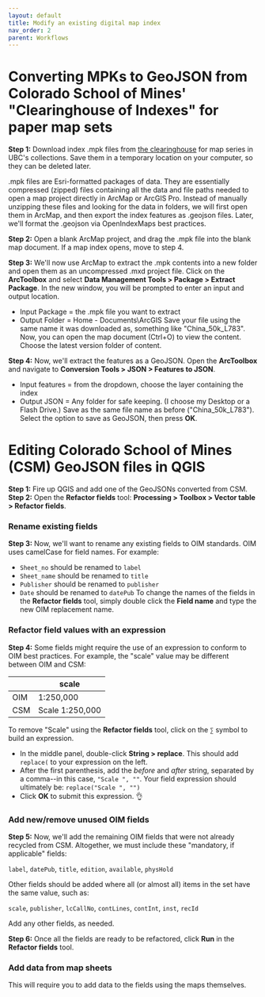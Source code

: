```yaml
---
layout: default
title: Modify an existing digital map index
nav_order: 2
parent: Workflows
---
```

# Converting MPKs to GeoJSON from Colorado School of Mines' "Clearinghouse of Indexes" for paper map sets

**Step 1:** Download index .mpk files from [the clearinghouse](https://www.arcgis.com/home/group.html?id=427f021a56f9449dbba24fbb4b915f55&view=list#content) for map series in UBC's collections. Save them in a temporary location on your computer, so they can be deleted later. 

.mpk files are Esri-formatted packages of data. They are essentially compressed (zipped) files containing all the data and file paths needed to open a map project directly in ArcMap or ArcGIS Pro. Instead of manually unzipping these files and looking for the data in folders, we will first open them in ArcMap, and then export the index features as .geojson files. Later, we'll format the .geojson via OpenIndexMaps best practices.

**Step 2:** Open a blank ArcMap project, and drag the .mpk file into the blank map document. If a map index opens, move to step 4.

**Step 3:** We'll now use ArcMap to extract the .mpk contents into a new folder and open them as an uncompressed .mxd project file. Click on the **ArcToolbox** and select **Data Management Tools > Package > Extract Package**. In the new window, you will be prompted to enter an input and output location.
- Input Package = the .mpk file you want to extract
- Output Folder = Home - Documents\ArcGIS
Save your file using the same name it was downloaded as, something like "China_50k_L783". Now, you can open the map document (Ctrl+O) to view the content. Choose the latest version folder of content.

**Step 4:** Now, we'll extract the features as a GeoJSON. Open the **ArcToolbox** and navigate to **Conversion Tools > JSON > Features to JSON**. 
- Input features = from the dropdown, choose the layer containing the index
- Output JSON = Any folder for safe keeping. (I choose my Desktop or a Flash Drive.) Save as the same file name as before ("China_50k_L783").
Select the option to save as GeoJSON, then press **OK**.    

# Editing Colorado School of Mines (CSM) GeoJSON files in QGIS

**Step 1:** Fire up QGIS and add one of the GeoJSONs converted from CSM.     
**Step 2:** Open the **Refactor fields** tool: **Processing > Toolbox > Vector table > Refactor fields**.

### Rename existing fields
**Step 3:** Now, we'll want to rename any existing fields to OIM standards. OIM uses camelCase for field names. For example:
- `Sheet_no` should be renamed to `label`
- `Sheet_name` should be renamed to `title`
- `Publisher` should be renamed to `publisher`
- `Date` should be renamed to `datePub`
To change the names of the fields in the **Refactor fields** tool, simply double click the **Field name** and type the new OIM replacement name.

### Refactor field values with an expression
**Step 4:** Some fields might require the use of an expression to conform to OIM best practices. For example, the "scale" value may be different between OIM and CSM:

|     | scale           |
|-----|-----------------|
| OIM | 1:250,000       |
| CSM | Scale 1:250,000 |

To remove "Scale" using the **Refactor fields** tool, click on the `∑` symbol to build an expression. 
  - In the middle panel, double-click **String > replace**. This should add `replace(` to your expression on the left.
  - After the first parenthesis, add the *before* and *after* string, separated by a comma--in this case, `"Scale ", ""`. Your field expression should ultimately be: `replace("Scale ", "")`
  - Click **OK** to submit this expression. 👌 

### Add new/remove unused OIM fields
**Step 5:** Now, we'll add the remaining OIM fields that were not already recycled from CSM. Altogether, we must include these "mandatory, if applicable" fields:

`label`, `datePub`, `title`, `edition`, `available`, `physHold`

Other fields should be added where all (or almost all) items in the set have the same value, such as:

`scale`, `publisher`, `lcCallNo`, `contLines`, `contInt`, `inst`, `recId`

Add any other fields, as needed.

**Step 6:** Once all the fields are ready to be refactored, click **Run** in the **Refactor fields** tool.

### Add data from map sheets
This will require you to add data to the fields using the maps themselves.
